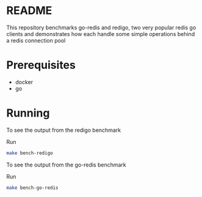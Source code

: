 README
======

This repository benchmarks go-redis and redigo, two very popular redis go clients and demonstrates
how each handle some simple operations behind a redis connection pool

# Prerequisites

* docker
* go

# Running

To see the output from the redigo benchmark

Run

```bash
make bench-redigo
```

To see the output from the go-redis benchmark

Run

```bash
make bench-go-redis
```
